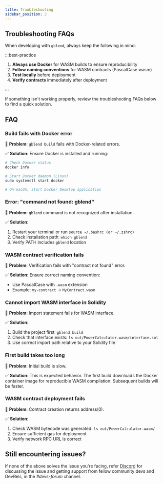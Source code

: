 ```yaml
---
title: Troubleshooting
sidebar_position: 3
---
```


Troubleshooting FAQs
---

When developing with `gblend`, always keep the following in mind:

:::best-practice

1. **Always use Docker** for WASM builds to ensure reproducibility
2. **Follow naming conventions** for WASM contracts (PascalCase.wasm)
3. **Test locally** before deployment
4. **Verify contracts** immediately after deployment

:::

If something isn't working properly, review the troubleshooting FAQs below to find a quick solution.

## FAQ

### Build fails with Docker error

🚩 **Problem**: `gblend build` fails with Docker-related errors.

✅ **Solution**: Ensure Docker is installed and running:

```bash
# Check Docker status
docker info

# Start Docker daemon (Linux)
sudo systemctl start docker

# On macOS, start Docker Desktop application
```

### Error: "command not found: gblend"

🚩 **Problem**: `gblend` command is not recognized after installation.

✅ **Solution**:

1. Restart your terminal or run `source ~/.bashrc (or ~/.zshrc)`
2. Check installation path: `which gblend`
3. Verify PATH includes `gblend` location

### WASM contract verification fails

🚩 **Problem**: Verification fails with "contract not found" error.

✅ **Solution**: Ensure correct naming convention:

- Use PascalCase with `.wasm` extension
- Example: `my-contract` → `MyContract.wasm`

### Cannot import WASM interface in Solidity

🚩 **Problem**: Import statement fails for WASM interface.

✅ **Solution**:

1. Build the project first: `gblend build`
2. Check that interface exists: `ls out/PowerCalculator.wasm/interface.sol`
3. Use correct import path relative to your Solidity file

### First build takes too long

🚩 **Problem**: Initial build is slow.

✅ **Solution**: This is expected behavior. The first build downloads the Docker container image for reproducible WASM compilation. Subsequent builds will be faster.

### WASM contract deployment fails

🚩 **Problem**: Contract creation returns address(0).

✅ **Solution**:

1. Check WASM bytecode was generated: `ls out/PowerCalculator.wasm/`
2. Ensure sufficient gas for deployment
3. Verify network RPC URL is correct

## Still encountering issues?

If none of the above solves the issue you're facing, refer [Discord](https://discord.com/invite/fluentxyz") for discussing the issue and getting support from fellow community devs and DevRels, in the _#devs-forum_ channel.

